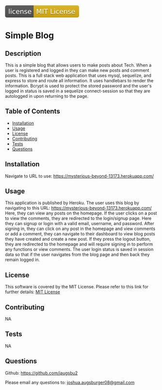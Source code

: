 ![license badge](/public/images/license-MIT-License-yellow.svg)

  # Simple Blog

  ## Description

  This is a simple blog that allows users to make posts about Tech. When a user is registered and logged in they can make new posts and comment posts. This is a full stack web application that uses mysql, sequelize, and express to store and route all information. It uses handlebars to render the information. Bcrypt is used to protect the stored password and the user's logged in status is saved in a sequelize connect-session so that they are autologged in upon returning to the page.

  ## Table of Contents
  
  - [Installation](#installation)
  - [Usage](#usage)
  - [License](#license)
  - [Contributing](#contributing)
  - [Tests](#tests)
  - [Questions](#questions)
  
  ## Installation
  
  Navigate to URL to use: https://mysterious-beyond-13173.herokuapp.com/
  
  ## Usage
  
  This application is published by Heroku. The user uses this blog by navigating to this URL: https://mysterious-beyond-13173.herokuapp.com/
  Here, they can view any posts on the homepage. If the user clicks on a post to view the comments, they are redirected to the login/signup page. Here they can signup or login with a valid email, username, and password. After signing in, they can click on any post in the homepage and view comments or add a comment, they can navigate to their dashboard to view blog posts they have created and create a new post. If they press the logout button, they are redirected to the homepage and will require signing in to perform any functions or view comments. The user login status is saved in session data so that if the user navigates from the blog page and then back they remain logged in.
  
  ## License

  This software is covered by the MIT License. Please refer to this link for further details: 
  [MIT License](https://opensource.org/licenses/MIT)
  
  ## Contributing

  NA
  
  ## Tests

  NA
  
  ## Questions

  Github: https://github.com/jaugsbu2

  Please email any questions to: joshua.augsburger08@gmail.com

